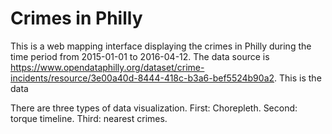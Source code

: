 # Crimes in Philly

This is a web mapping interface displaying the crimes in Philly during the time period from 2015-01-01 to 2016-04-12.
The data source is https://www.opendataphilly.org/dataset/crime-incidents/resource/3e00a40d-8444-418c-b3a6-bef5524b90a2. This is the data 

There are three types of data visualization. First: Chorepleth. Second: torque timeline. Third: nearest crimes.  

